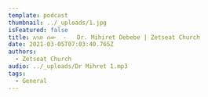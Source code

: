 ```yaml
---
template: podcast
thumbnail: ../_uploads/1.jpg
isFeatured: false
title: አንድ ሰው  -   Dr. Mihiret Debebe | Zetseat Church
date: 2021-03-05T07:03:40.765Z
authors:
  - Zetseat Church
audio: ../_uploads/Dr Mihret 1.mp3
tags:
  - General
---
```

